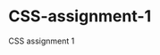 # CSS-assignment-1
CSS assignment 1
<!DOCTYPE html>
<html>
    <head>
        <title>Mike Tyson's Personal Webpage - Boxing Champion </title>
        <link rel="stylesheet" type="text/css" href="style.css">
    </head>
    <body>
        <div id="container">
          <div id="header"></div>
          <div id="nav_bar"></div>
          <div id="main_content">
            <div class="subcontent indent"></div>
            <div class="subcontent indent"></div>
            <div class="subcontent"></div>
            <div id="advertisements"></div>
          </div>
        </div> 
    </body>
</html>
